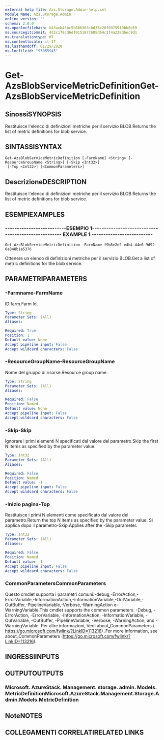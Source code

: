 ```yaml
---
external help file: Azs.Storage.Admin-help.xml
Module Name: Azs.Storage.Admin
online version: ''
schema: 2.0.0
ms.openlocfilehash: b43acb45bc5b606303cbd33c20f0975919bb6b59
ms.sourcegitcommit: 4d2c178cd6df9151877b08d54c1f4a228dbec9d1
ms.translationtype: MT
ms.contentlocale: it-IT
ms.lasthandoff: 01/29/2020
ms.locfileid: "93855945"
---
```

# <span data-ttu-id="e3745-101">Get-AzsBlobServiceMetricDefinition</span><span class="sxs-lookup"><span data-stu-id="e3745-101">Get-AzsBlobServiceMetricDefinition</span></span>

## <span data-ttu-id="e3745-102">Sinossi</span><span class="sxs-lookup"><span data-stu-id="e3745-102">SYNOPSIS</span></span>
<span data-ttu-id="e3745-103">Restituisce l'elenco di definizioni metriche per il servizio BLOB.</span><span class="sxs-lookup"><span data-stu-id="e3745-103">Returns the list of metric definitions for blob service.</span></span>

## <span data-ttu-id="e3745-104">SINTASSI</span><span class="sxs-lookup"><span data-stu-id="e3745-104">SYNTAX</span></span>

```
Get-AzsBlobServiceMetricDefinition [-FarmName] <String> [-ResourceGroupName <String>] [-Skip <Int32>]
 [-Top <Int32>] [<CommonParameters>]
```

## <span data-ttu-id="e3745-105">Descrizione</span><span class="sxs-lookup"><span data-stu-id="e3745-105">DESCRIPTION</span></span>
<span data-ttu-id="e3745-106">Restituisce l'elenco di definizioni metriche per il servizio BLOB.</span><span class="sxs-lookup"><span data-stu-id="e3745-106">Returns the list of metric definitions for blob service.</span></span>

## <span data-ttu-id="e3745-107">ESEMPI</span><span class="sxs-lookup"><span data-stu-id="e3745-107">EXAMPLES</span></span>

### <span data-ttu-id="e3745-108">--------------------------ESEMPIO 1--------------------------</span><span class="sxs-lookup"><span data-stu-id="e3745-108">-------------------------- EXAMPLE 1 --------------------------</span></span>
```
Get-AzsBlobServiceMetricDefinition -FarmName f9b8e2e2-e4b4-44e0-9d92-6a848b1a5376
```

<span data-ttu-id="e3745-109">Ottenere un elenco di definizioni metriche per il servizio BLOB.</span><span class="sxs-lookup"><span data-stu-id="e3745-109">Get a list of metric definitions for the blob service.</span></span>

## <span data-ttu-id="e3745-110">PARAMETRI</span><span class="sxs-lookup"><span data-stu-id="e3745-110">PARAMETERS</span></span>

### <span data-ttu-id="e3745-111">-Farmname</span><span class="sxs-lookup"><span data-stu-id="e3745-111">-FarmName</span></span>
<span data-ttu-id="e3745-112">ID farm.</span><span class="sxs-lookup"><span data-stu-id="e3745-112">Farm Id.</span></span>

```yaml
Type: String
Parameter Sets: (All)
Aliases: 

Required: True
Position: 1
Default value: None
Accept pipeline input: False
Accept wildcard characters: False
```

### <span data-ttu-id="e3745-113">-ResourceGroupName</span><span class="sxs-lookup"><span data-stu-id="e3745-113">-ResourceGroupName</span></span>
<span data-ttu-id="e3745-114">Nome del gruppo di risorse.</span><span class="sxs-lookup"><span data-stu-id="e3745-114">Resource group name.</span></span>

```yaml
Type: String
Parameter Sets: (All)
Aliases: 

Required: False
Position: Named
Default value: None
Accept pipeline input: False
Accept wildcard characters: False
```

### <span data-ttu-id="e3745-115">-Skip</span><span class="sxs-lookup"><span data-stu-id="e3745-115">-Skip</span></span>
<span data-ttu-id="e3745-116">Ignorare i primi elementi N specificati dal valore del parametro.</span><span class="sxs-lookup"><span data-stu-id="e3745-116">Skip the first N items as specified by the parameter value.</span></span>

```yaml
Type: Int32
Parameter Sets: (All)
Aliases: 

Required: False
Position: Named
Default value: -1
Accept pipeline input: False
Accept wildcard characters: False
```

### <span data-ttu-id="e3745-117">-Inizio pagina</span><span class="sxs-lookup"><span data-stu-id="e3745-117">-Top</span></span>
<span data-ttu-id="e3745-118">Restituisce i primi N elementi come specificato dal valore del parametro.</span><span class="sxs-lookup"><span data-stu-id="e3745-118">Return the top N items as specified by the parameter value.</span></span>
<span data-ttu-id="e3745-119">Si applica dopo il parametro-Skip.</span><span class="sxs-lookup"><span data-stu-id="e3745-119">Applies after the -Skip parameter.</span></span>

```yaml
Type: Int32
Parameter Sets: (All)
Aliases: 

Required: False
Position: Named
Default value: -1
Accept pipeline input: False
Accept wildcard characters: False
```

### <span data-ttu-id="e3745-120">CommonParameters</span><span class="sxs-lookup"><span data-stu-id="e3745-120">CommonParameters</span></span>
<span data-ttu-id="e3745-121">Questo cmdlet supporta i parametri comuni:-debug,-ErrorAction,-ErrorVariable,-InformationAction,-InformationVariable,-OutVariable,-OutBuffer,-PipelineVariable,-Verbose,-WarningAction e-WarningVariable.</span><span class="sxs-lookup"><span data-stu-id="e3745-121">This cmdlet supports the common parameters: -Debug, -ErrorAction, -ErrorVariable, -InformationAction, -InformationVariable, -OutVariable, -OutBuffer, -PipelineVariable, -Verbose, -WarningAction, and -WarningVariable.</span></span> <span data-ttu-id="e3745-122">Per altre informazioni, Vedi about_CommonParameters ( https://go.microsoft.com/fwlink/?LinkID=113216) .</span><span class="sxs-lookup"><span data-stu-id="e3745-122">For more information, see about_CommonParameters (https://go.microsoft.com/fwlink/?LinkID=113216).</span></span>

## <span data-ttu-id="e3745-123">INGRESSI</span><span class="sxs-lookup"><span data-stu-id="e3745-123">INPUTS</span></span>

## <span data-ttu-id="e3745-124">OUTPUT</span><span class="sxs-lookup"><span data-stu-id="e3745-124">OUTPUTS</span></span>

### <span data-ttu-id="e3745-125">Microsoft. AzureStack. Management. storage. admin. Models. MetricDefinition</span><span class="sxs-lookup"><span data-stu-id="e3745-125">Microsoft.AzureStack.Management.Storage.Admin.Models.MetricDefinition</span></span>

## <span data-ttu-id="e3745-126">Note</span><span class="sxs-lookup"><span data-stu-id="e3745-126">NOTES</span></span>

## <span data-ttu-id="e3745-127">COLLEGAMENTI CORRELATI</span><span class="sxs-lookup"><span data-stu-id="e3745-127">RELATED LINKS</span></span>

